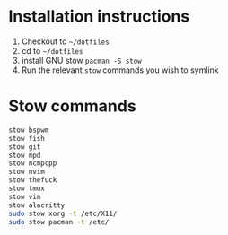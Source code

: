 # Installation instructions

1. Checkout to `~/dotfiles` 
1. cd to `~/dotfiles`
1. install GNU stow `pacman -S stow`
1. Run the relevant `stow` commands you wish to symlink


# Stow commands
```sh
stow bspwm
stow fish
stow git
stow mpd
stow ncmpcpp
stow nvim
stow thefuck
stow tmux
stow vim
stow alacritty
sudo stow xorg -t /etc/X11/
sudo stow pacman -t /etc/
```
